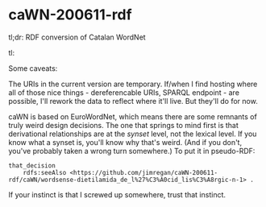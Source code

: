 caWN-200611-rdf
===============

tl;dr: RDF conversion of Catalan WordNet

tl:

Some caveats:

The URIs in the current version are temporary. If/when I find hosting where
all of those nice things - dereferencable URIs, SPARQL endpoint - are 
possible, I'll rework the data to reflect where it'll live. But they'll do for
now.

caWN is based on EuroWordNet, which means there are some remnants of truly
weird design decisions. The one that springs to mind first is that 
derivational relationships are at the _synset_ level, not the lexical level.
If you know what a synset is, you'll know why that's weird. (And if you don't,
you've probably taken a wrong turn somewhere.) To put it in pseudo-RDF:

```
that_decision
    rdfs:seeAlso <https://github.com/jimregan/caWN-200611-rdf/caWN/wordsense-dietilamida_de_l%27%C3%A0cid_lis%C3%A8rgic-n-1> .
```

If your instinct is that I screwed up somewhere, trust that instinct. 

